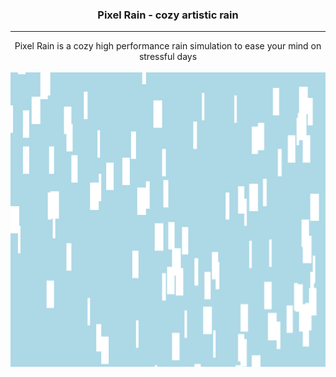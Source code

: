 <h3 align="center">Pixel Rain - cozy artistic rain</h3>

---

<p align="center">Pixel Rain is a cozy high performance rain simulation to ease your mind on stressful days
<br /> <br />
<img src="PixelRain.png"></img>
